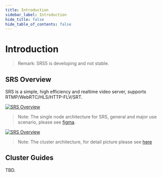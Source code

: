 ```yaml
---
title: Introduction
sidebar_label: Introduction
hide_title: false
hide_table_of_contents: false
---
```


# Introduction

> Remark: SRS5 is developing and not stable.

## SRS Overview

SRS is a simple, high efficiency and realtime video server, supports RTMP/WebRTC/HLS/HTTP-FLV/SRT.

[![SRS Overview](/img/SRS-SingleNode-4.0-sd.png)](/img/SRS-SingleNode-4.0-hd.png)

> Note: The single node architecture for SRS, general and major use scenario, please see [figma](https://www.figma.com/file/333POxVznQ8Wz1Rxlppn36/SRS-4.0-Server-Arch).

[![SRS Overview](/img/SRS-Overview-4.0.png)](/img/SRS-Overview-4.0.png)

> Note: The cluster architecture, for detail picture please see [here](https://www.processon.com/view/link/5e3f5581e4b0a3daae80ecef)

## Cluster Guides

TBD.


